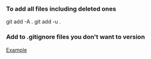 ### To add all files including deleted ones
git add -A . 
git add -u .

### Add to .gitignore files you don't want to version

[Example]()
